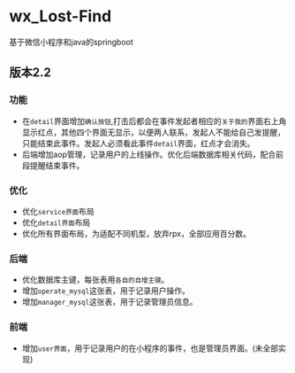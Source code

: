 # wx_Lost-Find
基于微信小程序和java的springboot

## 版本2.2

### 功能
* 在`detail`界面增加`确认按钮`,打击后都会在事件发起者相应的`关于我的`界面右上角显示红点，其他四个界面无显示，以便两人联系，发起人不能给自己发提醒，只能结束此事件。发起人必须看此事件`detail`界面，红点才会消失。
* 后端增加aop管理，记录用户的上线操作。优化后端数据库相关代码，配合前段提醒结束事件。
### 优化
* 优化`service界面`布局
* 优化`detail界面`布局
* 优化所有界面布局，为适配不同机型，放弃rpx，全部应用百分数。
### 后端
* 优化数据库主键，每张表用`各自的自增主键`。
* 增加`operate_mysql`这张表，用于记录用户操作。
* 增加`manager_mysql`这张表，用于记录管理员信息。
### 前端
* 增加`user界面`，用于记录用户的在小程序的事件，也是管理员界面。(未全部实现)
